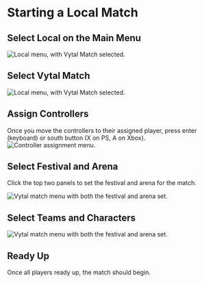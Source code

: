 # Starting a Local Match

## Select Local on the Main Menu
![Local menu, with Vytal Match selected.](/images/howdoi/startingalocalmatch_1.png)

## Select Vytal Match
![Local menu, with Vytal Match selected.](/images/howdoi//startingalocalmatch_2.png)

## Assign Controllers
Once you move the controllers to their assigned player, press enter (keyboard) or south button (X on PS, A on Xbox).
![Controller assignment menu.](/images/howdoi//startingalocalmatch_3.png)

## Select Festival and Arena
Click the top two panels to set the festival and arena for the match.

![Vytal match menu with both the festival and arena set.](/images/howdoi//startingalocalmatch_4.png)

## Select Teams and Characters
![Vytal match menu with both the festival and arena set.](/images/howdoi//startingalocalmatch_5.png)

## Ready Up
Once all players ready up, the match should begin.
